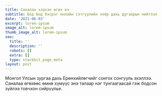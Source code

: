 ```yaml
---
title: Саналаа хэрхэн өгөх вэ
subtitle: Бод Бод бэсрэг онлайн сэтгүүлийн хоёр дахь дугаарын нийтлэл
date: '2021-06-03'
excerpt: lorem-ipsum
image_alt: lorem-ipsum
thumb_image_alt: lorem-ipsum
seo:
  title: ''
  description: ''
  robots: []
  extra: []
  type: stackbit_page_meta
layout: post
---
```

Монгол Улсын зургаа дахь Ерөнхийлөгчийг сонгох сонгууль эхэллээ. Саналаа өгөхөөс өмнө хүмүүс энэ талаар нэг тунгаагаасай гэж бодсон зүйлээ товчхон сийрүүлье. 

